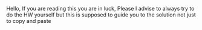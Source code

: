 Hello, If you are reading this you are in luck, Please I advise to always try to do the HW yourself but this is supposed to guide you  to the solution not just to copy and paste

